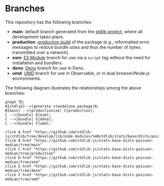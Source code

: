 <!--

@license Apache-2.0

Copyright (c) 2022 The Stdlib Authors.

Licensed under the Apache License, Version 2.0 (the "License");
you may not use this file except in compliance with the License.
You may obtain a copy of the License at

    http://www.apache.org/licenses/LICENSE-2.0

Unless required by applicable law or agreed to in writing, software
distributed under the License is distributed on an "AS IS" BASIS,
WITHOUT WARRANTIES OR CONDITIONS OF ANY KIND, either express or implied.
See the License for the specific language governing permissions and
limitations under the License.

-->

# Branches

This repository has the following branches:

-   **main**: default branch generated from the [stdlib project][stdlib-url], where all development takes place.
-   **production**: [production build][production-url] of the package (e.g., reformatted error messages to reduce bundle sizes and thus the number of bytes transmitted over a network).
-   **esm**: [ES Module][esm-url] branch for use via a `script` tag without the need for installation and bundlers.
-   **deno**: [Deno][deno-url] branch for use in Deno.
-   **umd**: [UMD][umd-url] branch for use in Observable, or in dual browser/Node.js environments.

The following diagram illustrates the relationships among the above branches:

```mermaid
graph TD;
A[stdlib]-->|generate standalone package|B;
B[main] -->|productionize| C[production];
C -->|bundle| D[esm];
C -->|bundle| E[deno];
C -->|bundle| F[umd];

click A href "https://github.com/stdlib-js/stdlib/tree/develop/lib/node_modules/%40stdlib/stats/base/dists/poisson/median"
click B href "https://github.com/stdlib-js/stats-base-dists-poisson-median/tree/main"
click C href "https://github.com/stdlib-js/stats-base-dists-poisson-median/tree/production"
click D href "https://github.com/stdlib-js/stats-base-dists-poisson-median/tree/esm"
click E href "https://github.com/stdlib-js/stats-base-dists-poisson-median/tree/deno"
click F href "https://github.com/stdlib-js/stats-base-dists-poisson-median/tree/umd"
```

[stdlib-url]: https://github.com/stdlib-js/stdlib/tree/develop/lib/node_modules/%40stdlib/stats/base/dists/poisson/median
[production-url]: https://github.com/stdlib-js/stats-base-dists-poisson-median/tree/production
[deno-url]: https://github.com/stdlib-js/stats-base-dists-poisson-median/tree/deno
[umd-url]: https://github.com/stdlib-js/stats-base-dists-poisson-median/tree/umd
[esm-url]: https://github.com/stdlib-js/stats-base-dists-poisson-median/tree/esm